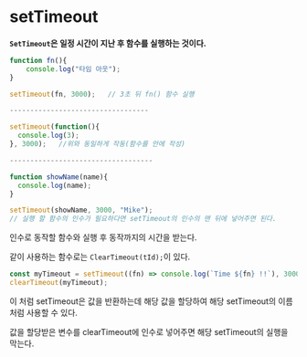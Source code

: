 # setTimeout

**`SetTimeout`은 일정 시간이 지난 후 함수를 실행하는 것이다.**

```javascript
function fn(){
    console.log("타임 아웃");
}

setTimeout(fn, 3000);	// 3초 뒤 fn() 함수 실행

----------------------------------

setTimeout(function(){
  console.log(3);
}, 3000);	//위와 동일하게 작동(함수를 안에 작성)

-----------------------------------

function showName(name){
  console.log(name);
}

setTimeout(showName, 3000, "Mike");
// 실행 할 함수의 인수가 필요하다면 setTimeout의 인수의 맨 뒤에 넣어주면 된다.

```

인수로 동작할 함수와 실행 후 동작까지의 시간을 받는다.

같이 사용하는 함수로는 `ClearTimeout(tId);`이 있다.

```javascript
const myTimeout = setTimeout((fn) => console.log(`Time ${fn} !!`), 3000, 'Out');
clearTimeout(myTimeout);
```

이 처럼 setTimeout은 값을 반환하는데 해당 값을 할당하여 해당 setTimeout의 이름처럼 사용할 수 있다.

값을 할당받은 변수를 clearTimeout에 인수로 넣어주면 해당 setTimeout의 실행을 막는다.
